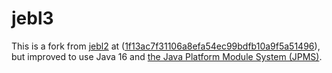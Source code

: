 # jebl3

This is a fork from [jebl2](https://github.com/rambaut/jebl2) at ([1f13ac7f31106a8efa54ec99bdfb10a9f5a51496](https://github.com/rambaut/jebl2/tree/1f13ac7f31106a8efa54ec99bdfb10a9f5a51496)), 
but improved to use Java 16 and [the Java Platform Module System (JPMS)](https://www.infoq.com/articles/java9-osgi-future-modularity/).
